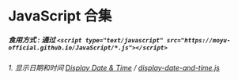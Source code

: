 # JavaScript 合集

##### 食用方式 : 通过 ```<script type="text/javascript" src="https://moyu-official.github.io/JavaScript/*.js"></script>```

###### 1. 显示日期和时间 [Display Date & Time](https://github.com/MoYu-Official/JavaScript/blob/main/display-date-and-time.js) / [display-date-and-time.js](https://moyu-official.github.io/JavaScript/display-date-and-time.js)
